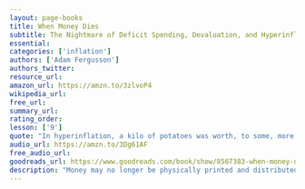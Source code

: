 ```yaml
---
layout: page-books
title: When Money Dies
subtitle: The Nightmare of Deficit Spending, Devaluation, and Hyperinflation in Weimar, Germany
essential: 
categories: ['inflation']
authors: ['Adam Fergusson']
authors_twitter: 
resource_url: 
amazon_url: https://amzn.to/3zlvoP4
wikipedia_url: 
free_url: 
summary_url: 
rating_order: 
lesson: ['9']
quote: "In hyperinflation, a kilo of potatoes was worth, to some, more than the family silver; a side of pork more than the grand piano. A prostitute in the family was better than an infant corpse; theft was preferable to starvation; warmth was finer than honour, clothing more essential than democracy, food more needed than freedom."
audio_url: https://amzn.to/3Dg61AF
free_audio_url: 
goodreads_url: https://www.goodreads.com/book/show/8567383-when-money-dies
description: "Money may no longer be physically printed and distributed in the voluminous quantities of 1923. However, 'quantitative easing,' that modern euphemism for surreptitious deficit financing in an electronic era, can no less become an assault on monetary discipline. Whatever the reason for a country’s deficit necessity or profligacy, unwillingness to tax or blindness to expenditure it is beguiling to suppose that if the day of reckoning is postponed economic recovery will come in time to prevent higher unemployment or deeper recession. What if it does not? Germany in 1923 provides a vivid, compelling, sobering moral tale."
---
```

